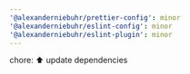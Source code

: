 ```yaml
---
'@alexanderniebuhr/prettier-config': minor
'@alexanderniebuhr/eslint-config': minor
'@alexanderniebuhr/eslint-plugin': minor
---
```


chore: ⬆️ update dependencies
